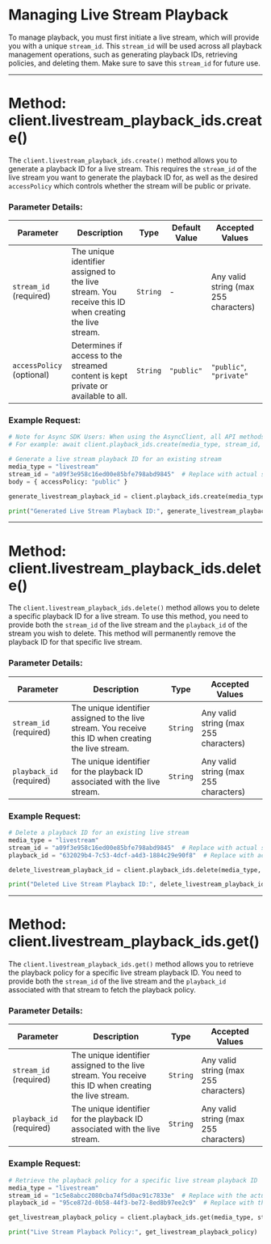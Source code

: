 # Managing Live Stream Playback

To manage playback, you must first initiate a live stream, which will provide you with a unique `stream_id`. This `stream_id` will be used across all playback management operations, such as generating playback IDs, retrieving policies, and deleting them. Make sure to save this `stream_id` for future use.

---

# Method: client.livestream_playback_ids.create()

The `client.livestream_playback_ids.create()` method allows you to generate a playback ID for a live stream. This requires the `stream_id` of the live stream you want to generate the playback ID for, as well as the desired `accessPolicy` which controls whether the stream will be public or private.

### Parameter Details:

| **Parameter**             | **Description**                                                                                       | **Type** | **Default Value** | **Accepted Values**                   |
| ------------------------- | ----------------------------------------------------------------------------------------------------- | -------- | ----------------- | ------------------------------------- |
| `stream_id` (required)     | The unique identifier assigned to the live stream. You receive this ID when creating the live stream. | `String` | -                 | Any valid string (max 255 characters) |
| `accessPolicy` (optional) | Determines if access to the streamed content is kept private or available to all.                     | `String` | `"public"`        | `"public"`, `"private"`               |

### Example Request:

```python
# Note for Async SDK Users: When using the AsyncClient, all API methods must be prefixed with the await keyword. 
# For example: await client.playback_ids.create(media_type, stream_id, body)

# Generate a live stream playback ID for an existing stream
media_type = "livestream"
stream_id = "a09f3e958c16ed00e85bfe798abd9845"  # Replace with actual stream ID
body = { accessPolicy: "public" }

generate_livestream_playback_id = client.playback_ids.create(media_type, stream_id, body)

print("Generated Live Stream Playback ID:", generate_livestream_playback_id)
```

---

# Method: client.livestream_playback_ids.delete()

The `client.livestream_playback_ids.delete()` method allows you to delete a specific playback ID for a live stream. To use this method, you need to provide both the `stream_id` of the live stream and the `playback_id` of the stream you wish to delete. This method will permanently remove the playback ID for that specific live stream.

### Parameter Details:

| **Parameter**           | **Description**                                                                                       | **Type** | **Accepted Values**                   |
| ----------------------- | ----------------------------------------------------------------------------------------------------- | -------- | ------------------------------------- |
| `stream_id` (required)   | The unique identifier assigned to the live stream. You receive this ID when creating the live stream. | `String` | Any valid string (max 255 characters) |
| `playback_id` (required) | The unique identifier for the playback ID associated with the live stream.                            | `String` | Any valid string (max 255 characters) |

### Example Request:

```python
# Delete a playback ID for an existing live stream
media_type = "livestream"
stream_id = "a09f3e958c16ed00e85bfe798abd9845"  # Replace with actual stream ID
playback_id = "632029b4-7c53-4dcf-a4d3-1884c29e90f8"  # Replace with actual playback ID

delete_livestream_playback_id = client.playback_ids.delete(media_type, stream_id, playback_id)

print("Deleted Live Stream Playback ID:", delete_livestream_playback_id)
```

---

# Method: client.livestream_playback_ids.get()

The `client.livestream_playback_ids.get()` method allows you to retrieve the playback policy for a specific live stream playback ID. You need to provide both the `stream_id` of the live stream and the `playback_id` associated with that stream to fetch the playback policy.

### Parameter Details:

| **Parameter**           | **Description**                                                                                       | **Type** | **Accepted Values**                   |
| ----------------------- | ----------------------------------------------------------------------------------------------------- | -------- | ------------------------------------- |
| `stream_id` (required)   | The unique identifier assigned to the live stream. You receive this ID when creating the live stream. | `String` | Any valid string (max 255 characters) |
| `playback_id` (required) | The unique identifier for the playback ID associated with the live stream.                            | `String` | Any valid string (max 255 characters) |

### Example Request:

```python
# Retrieve the playback policy for a specific live stream playback ID
media_type = "livestream"
stream_id = "1c5e8abcc2080cba74f5d0ac91c7833e"  # Replace with the actual stream ID
playback_id = "95ce872d-0b58-44f3-be72-8ed8b97ee2c9"  # Replace with the actual playback ID

get_livestream_playback_policy = client.playback_ids.get(media_type, stream_id, playback_id)

print("Live Stream Playback Policy:", get_livestream_playback_policy)
```
